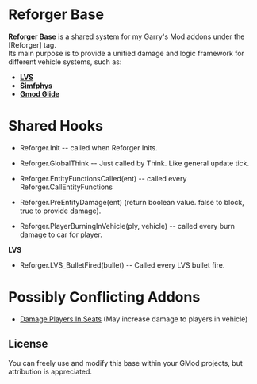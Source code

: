# Reforger Base

**Reforger Base** is a shared system for my Garry's Mod addons under the [Reforger] tag.  
Its main purpose is to provide a unified damage and logic framework for different vehicle systems, such as:

- **[LVS](https://github.com/SpaxscE/lvs_base)**
- **[Simfphys](https://github.com/SpaxscE/simfphys_base)** 
- **[Gmod Glide](https://github.com/StyledStrike/gmod-glide)**

# Shared Hooks

- Reforger.Init -- called when Reforger Inits.
- Reforger.GlobalThink -- Just called by Think. Like general update tick.
- Reforger.EntityFunctionsCalled(ent) -- called every Reforger.CallEntityFunctions

- Reforger.PreEntityDamage(ent) (return boolean value. false to block, true to provide damage).
- Reforger.PlayerBurningInVehicle(ply, vehicle) -- called every burn damage to car for player.

**LVS**
- Reforger.LVS_BulletFired(bullet) -- Called every LVS bullet fire.

# Possibly Conflicting Addons

- [Damage Players In Seats](https://steamcommunity.com/sharedfiles/filedetails/?id=428278317) (May increase damage to players in vehicle)

## License

You can freely use and modify this base within your GMod projects, but attribution is appreciated.

